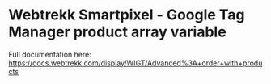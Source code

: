 # Webtrekk Smartpixel - Google Tag Manager product array variable

Full documentation here: https://docs.webtrekk.com/display/WIGT/Advanced%3A+order+with+products